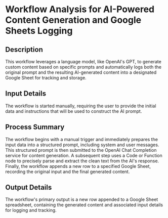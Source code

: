# Workflow Analysis for AI-Powered Content Generation and Google Sheets Logging

## Description
This workflow leverages a language model, like OpenAI's GPT, to generate custom content based on specific prompts and automatically logs both the original prompt and the resulting AI-generated content into a designated Google Sheet for tracking and storage.

## Input Details
The workflow is started manually, requiring the user to provide the initial data and instructions that will be used to construct the AI prompt.

## Process Summary
The workflow begins with a manual trigger and immediately prepares the input data into a structured prompt, including system and user messages. This structured prompt is then submitted to the OpenAI Chat Completion service for content generation. A subsequent step uses a Code or Function node to precisely parse and extract the clean text from the AI's response. Finally, the workflow appends a new row to a specified Google Sheet, recording the original input and the final generated content.

## Output Details
The workflow's primary output is a new row appended to a Google Sheet spreadsheet, containing the generated content and associated input details for logging and tracking.
